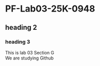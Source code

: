 # PF-Lab03-25K-0948
## heading 2
### heading 3

This is lab 03 Section G 
<br/>
We are studying Github
